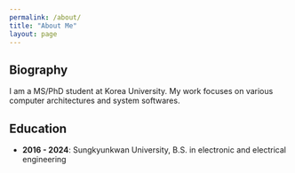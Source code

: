 ```yaml
---
permalink: /about/
title: "About Me"
layout: page
---
```


## Biography

I am a MS/PhD student at Korea University. My work focuses on various computer architectures and system softwares.

## Education

- **2016 - 2024**: Sungkyunkwan University, B.S. in electronic and electrical engineering
